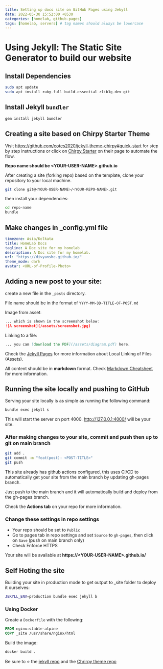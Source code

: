 ```yaml
---
title: Setting up docs site on GitHub Pages using Jekyll
date: 2022-05-30 15:52:00 +0530
categories: [homelab, github-pages]
tags: [homelab, servers] # tag names should always be lowercase
---
```


# Using Jekyll: The Static Site Generator to build our website

## Install Dependencies

```bash
sudo apt update
sudo apt install ruby-full build-essential zlib1g-dev git
```

## Install Jekyll `bundler`

```bash
gem install jekyll bundler
```

## Creating a site based on Chirpy Starter Theme

Visit https://github.com/cotes2020/jekyll-theme-chirpy#quick-start for step by step instructions or click on [Chirpy Starter](https://github.com/cotes2020/chirpy-starter/generate) on their page to automate the flow.

**Repo name should be \<YOUR-USER-NAME>.github.io**

After creating a site (forking repo) based on the template, clone your repository to your local machine.

```bash
git clone git@<YOUR-USER-NAME>/<YOUR-REPO-NAME>.git
```

then install your dependencies:

```bash
cd repo-name
bundle
```

## Make changes in \_config.yml file

```yaml
timezone: Asia/Kolkata
title: HomeLab Docs
tagline: A Doc site for my homelab
description: A Doc site for my homelab.
url: "https://divyanshc.github.io/"
theme_mode: dark
avatar: <URL-of-Profile-Photo>
```

## Adding a new post to your site:

create a new file in the `_posts` directory.

File name should be in the format of `YYYY-MM-DD-TITLE-OF-POST.md`

Image from asset:

```markdown
... which is shown in the screenshot below:
![A screenshot](/assets/screenshot.jpg)
```

Linking to a file:

```markdown
... you can [download the PDF](/assets/diagram.pdf) here.
```

Check the [Jekyll Pages](https://jekyllrb.com/docs/posts/) for more information about Local Linking of Files (Assets).

All content should be in **markdown** format. Check [Markdown Cheatsheet](https://www.markdownguide.org/cheat-sheet/) for more information.

## Running the site locally and pushing to GitHub

Serving your site locally is as simple as running the following command:

```bash
bundle exec jekyll s
```

This will start the server on port 4000. http://127.0.0.1:4000/ will be your site.

### After making changes to your site, commit and push then up to git on **main** branch

```bash
git add .
git commit -m "feat(post): <POST-TITLE>"
git push
```

This site already has github actions configured, this uses CI/CD to automatically get your site from the main branch by updating gh-pages branch.

Just push to the main branch and it will automatically build and deploy from the gh-pages branch.

Check the **Actions tab** on your repo for more information.

### Change these settings in repo settings

- Your repo should be set to `Public`
- Go to pages tab in repo settings and set `Source` to `gh-pages`, then click on `Save` (push on main branch only)
- Check Enforce HTTPS

Your site will be available at **https://\<YOUR-USER-NAME>.github.io/**

## Self Hoting the site

Building your site in production mode to get output to \_site folder to deploy it ourselves:

```bash
JEKYLL_ENV=production bundle exec jekyll b
```

### Using Docker

Create a `Dockerfile` with the following:

```dockerfile
FROM nginx:stable-alpine
COPY _site /usr/share/nginx/html
```

Build the image:

```bash
docker build .
```

Be sure to ⭐ the [jekyll repo](https://github.com/jekyll/jekyll) and the [Chrirpy theme repo](https://github.com/cotes2020/jekyll-theme-chirpy)
